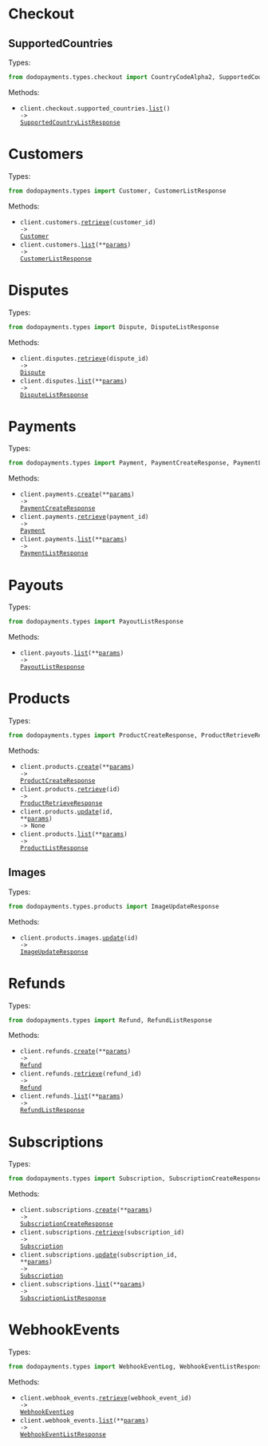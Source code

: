 # Checkout

## SupportedCountries

Types:

```python
from dodopayments.types.checkout import CountryCodeAlpha2, SupportedCountryListResponse
```

Methods:

- <code title="get /checkout/supported_countries">client.checkout.supported_countries.<a href="./src/dodopayments/resources/checkout/supported_countries.py">list</a>() -> <a href="./src/dodopayments/types/checkout/supported_country_list_response.py">SupportedCountryListResponse</a></code>

# Customers

Types:

```python
from dodopayments.types import Customer, CustomerListResponse
```

Methods:

- <code title="get /customers/{customer_id}">client.customers.<a href="./src/dodopayments/resources/customers.py">retrieve</a>(customer_id) -> <a href="./src/dodopayments/types/customer.py">Customer</a></code>
- <code title="get /customers">client.customers.<a href="./src/dodopayments/resources/customers.py">list</a>(\*\*<a href="src/dodopayments/types/customer_list_params.py">params</a>) -> <a href="./src/dodopayments/types/customer_list_response.py">CustomerListResponse</a></code>

# Disputes

Types:

```python
from dodopayments.types import Dispute, DisputeListResponse
```

Methods:

- <code title="get /disputes/{dispute_id}">client.disputes.<a href="./src/dodopayments/resources/disputes.py">retrieve</a>(dispute_id) -> <a href="./src/dodopayments/types/dispute.py">Dispute</a></code>
- <code title="get /disputes">client.disputes.<a href="./src/dodopayments/resources/disputes.py">list</a>(\*\*<a href="src/dodopayments/types/dispute_list_params.py">params</a>) -> <a href="./src/dodopayments/types/dispute_list_response.py">DisputeListResponse</a></code>

# Payments

Types:

```python
from dodopayments.types import Payment, PaymentCreateResponse, PaymentListResponse
```

Methods:

- <code title="post /payments">client.payments.<a href="./src/dodopayments/resources/payments.py">create</a>(\*\*<a href="src/dodopayments/types/payment_create_params.py">params</a>) -> <a href="./src/dodopayments/types/payment_create_response.py">PaymentCreateResponse</a></code>
- <code title="get /payments/{payment_id}">client.payments.<a href="./src/dodopayments/resources/payments.py">retrieve</a>(payment_id) -> <a href="./src/dodopayments/types/payment.py">Payment</a></code>
- <code title="get /payments">client.payments.<a href="./src/dodopayments/resources/payments.py">list</a>(\*\*<a href="src/dodopayments/types/payment_list_params.py">params</a>) -> <a href="./src/dodopayments/types/payment_list_response.py">PaymentListResponse</a></code>

# Payouts

Types:

```python
from dodopayments.types import PayoutListResponse
```

Methods:

- <code title="get /payouts">client.payouts.<a href="./src/dodopayments/resources/payouts.py">list</a>(\*\*<a href="src/dodopayments/types/payout_list_params.py">params</a>) -> <a href="./src/dodopayments/types/payout_list_response.py">PayoutListResponse</a></code>

# Products

Types:

```python
from dodopayments.types import ProductCreateResponse, ProductRetrieveResponse, ProductListResponse
```

Methods:

- <code title="post /products">client.products.<a href="./src/dodopayments/resources/products/products.py">create</a>(\*\*<a href="src/dodopayments/types/product_create_params.py">params</a>) -> <a href="./src/dodopayments/types/product_create_response.py">ProductCreateResponse</a></code>
- <code title="get /products/{id}">client.products.<a href="./src/dodopayments/resources/products/products.py">retrieve</a>(id) -> <a href="./src/dodopayments/types/product_retrieve_response.py">ProductRetrieveResponse</a></code>
- <code title="patch /products/{id}">client.products.<a href="./src/dodopayments/resources/products/products.py">update</a>(id, \*\*<a href="src/dodopayments/types/product_update_params.py">params</a>) -> None</code>
- <code title="get /products">client.products.<a href="./src/dodopayments/resources/products/products.py">list</a>(\*\*<a href="src/dodopayments/types/product_list_params.py">params</a>) -> <a href="./src/dodopayments/types/product_list_response.py">ProductListResponse</a></code>

## Images

Types:

```python
from dodopayments.types.products import ImageUpdateResponse
```

Methods:

- <code title="put /products/{id}/images">client.products.images.<a href="./src/dodopayments/resources/products/images.py">update</a>(id) -> <a href="./src/dodopayments/types/products/image_update_response.py">ImageUpdateResponse</a></code>

# Refunds

Types:

```python
from dodopayments.types import Refund, RefundListResponse
```

Methods:

- <code title="post /refunds">client.refunds.<a href="./src/dodopayments/resources/refunds.py">create</a>(\*\*<a href="src/dodopayments/types/refund_create_params.py">params</a>) -> <a href="./src/dodopayments/types/refund.py">Refund</a></code>
- <code title="get /refunds/{refund_id}">client.refunds.<a href="./src/dodopayments/resources/refunds.py">retrieve</a>(refund_id) -> <a href="./src/dodopayments/types/refund.py">Refund</a></code>
- <code title="get /refunds">client.refunds.<a href="./src/dodopayments/resources/refunds.py">list</a>(\*\*<a href="src/dodopayments/types/refund_list_params.py">params</a>) -> <a href="./src/dodopayments/types/refund_list_response.py">RefundListResponse</a></code>

# Subscriptions

Types:

```python
from dodopayments.types import Subscription, SubscriptionCreateResponse, SubscriptionListResponse
```

Methods:

- <code title="post /subscriptions">client.subscriptions.<a href="./src/dodopayments/resources/subscriptions.py">create</a>(\*\*<a href="src/dodopayments/types/subscription_create_params.py">params</a>) -> <a href="./src/dodopayments/types/subscription_create_response.py">SubscriptionCreateResponse</a></code>
- <code title="get /subscriptions/{subscription_id}">client.subscriptions.<a href="./src/dodopayments/resources/subscriptions.py">retrieve</a>(subscription_id) -> <a href="./src/dodopayments/types/subscription.py">Subscription</a></code>
- <code title="patch /subscriptions/{subscription_id}">client.subscriptions.<a href="./src/dodopayments/resources/subscriptions.py">update</a>(subscription_id, \*\*<a href="src/dodopayments/types/subscription_update_params.py">params</a>) -> <a href="./src/dodopayments/types/subscription.py">Subscription</a></code>
- <code title="get /subscriptions">client.subscriptions.<a href="./src/dodopayments/resources/subscriptions.py">list</a>(\*\*<a href="src/dodopayments/types/subscription_list_params.py">params</a>) -> <a href="./src/dodopayments/types/subscription_list_response.py">SubscriptionListResponse</a></code>

# WebhookEvents

Types:

```python
from dodopayments.types import WebhookEventLog, WebhookEventListResponse
```

Methods:

- <code title="get /webhook_events/{webhook_event_id}">client.webhook_events.<a href="./src/dodopayments/resources/webhook_events.py">retrieve</a>(webhook_event_id) -> <a href="./src/dodopayments/types/webhook_event_log.py">WebhookEventLog</a></code>
- <code title="get /webhook_events">client.webhook_events.<a href="./src/dodopayments/resources/webhook_events.py">list</a>(\*\*<a href="src/dodopayments/types/webhook_event_list_params.py">params</a>) -> <a href="./src/dodopayments/types/webhook_event_list_response.py">WebhookEventListResponse</a></code>
